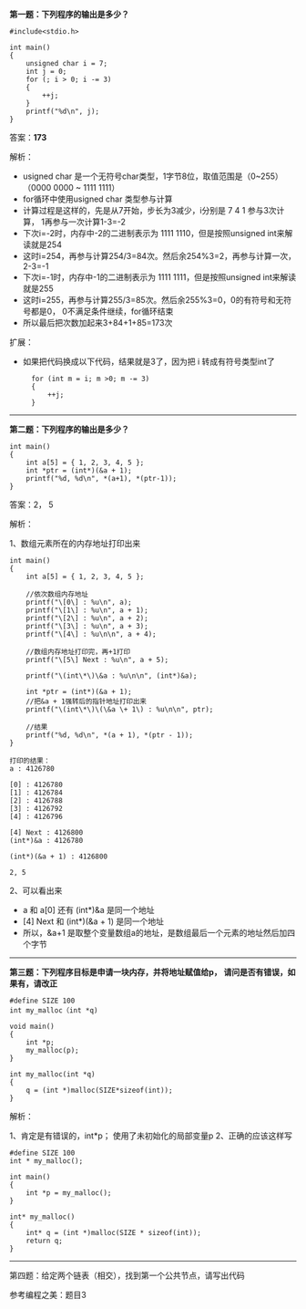 **第一题：下列程序的输出是多少？**

    #include<stdio.h>

    int main()
    {
    	unsigned char i = 7;
    	int j = 0;
    	for (; i > 0; i -= 3)
    	{
    		++j;
    	}
    	printf("%d\n", j);
    }


答案：**173**

解析：

- usigned char 是一个无符号char类型，1字节8位，取值范围是（0~255） （0000 0000 ~ 1111 1111）
- for循环中使用usigned char 类型参与计算
- 计算过程是这样的，先是从7开始，步长为3减少，i分别是 7 4 1 参与3次计算， 1再参与一次计算1-3=-2
- 下次i=-2时，内存中-2的二进制表示为 1111 1110，但是按照unsigned int来解读就是254
- 这时i=254，再参与计算254/3=84次。然后余254%3=2，再参与计算一次，2-3=-1
- 下次i=-1时，内存中-1的二进制表示为 1111 1111，但是按照unsigned int来解读就是255
- 这时i=255，再参与计算255/3=85次。然后余255%3=0，0的有符号和无符号都是0， 0不满足条件继续，for循环结束
- 所以最后把次数加起来3+84+1+85=173次

扩展：

- 如果把代码换成以下代码，结果就是3了，因为把 i 转成有符号类型int了

    	for (int m = i; m >0; m -= 3)
    	{
    		++j;
    	}


---
**第二题：下列程序的输出是多少？**

    int main()
    {
    	int a[5] = { 1, 2, 3, 4, 5 };
    	int *ptr = (int*)(&a + 1);
    	printf("%d, %d\n", *(a+1), *(ptr-1));
    }

答案：2， 5

解析：

1、数组元素所在的内存地址打印出来

    int main()
    {
    	int a[5] = { 1, 2, 3, 4, 5 };

		//依次数组内存地址
		printf("\[0\] : %u\n", a);
		printf("\[1\] : %u\n", a + 1);
		printf("\[2\] : %u\n", a + 2);
		printf("\[3\] : %u\n", a + 3);
		printf("\[4\] : %u\n\n", a + 4);

		//数组内存地址打印完，再+1打印
		printf("\[5\] Next : %u\n", a + 5);

		printf("\(int\*\)\&a : %u\n\n", (int*)&a);

		int *ptr = (int*)(&a + 1);
		//把&a + 1强转后的指针地址打印出来
		printf("\(int\*\)\(\&a \+ 1\) : %u\n\n", ptr);

		//结果
		printf("%d, %d\n", *(a + 1), *(ptr - 1));
    }

	打印的结果：
	a : 4126780

	[0] : 4126780
	[1] : 4126784
	[2] : 4126788
	[3] : 4126792
	[4] : 4126796

	[4] Next : 4126800
	(int*)&a : 4126780

	(int*)(&a + 1) : 4126800

	2, 5

2、可以看出来

- a 和 a[0] 还有 (int*)&a 是同一个地址
- [4] Next 和 (int*)(&a + 1) 是同一个地址
- 所以，&a+1 是取整个变量数组a的地址，是数组最后一个元素的地址然后加四个字节

---
**第三题：下列程序目标是申请一块内存，并将地址赋值给p， 请问是否有错误，如果有，请改正**

    #define SIZE 100
    int my_malloc（int *q)

    void main()
    {
    	int *p;
    	my_malloc(p);
    }

    int my_malloc(int *q)
    {
    	q = (int *)malloc(SIZE*sizeof(int));
    }

解析：

1、肯定是有错误的，int*p；  使用了未初始化的局部变量p
2、正确的应该这样写

    #define SIZE 100
    int * my_malloc();

    int main()
    {
    	int *p = my_malloc();
    }

    int* my_malloc()
    {
    	int* q = (int *)malloc(SIZE * sizeof(int));
    	return q;
    }

---
第四题：给定两个链表（相交），找到第一个公共节点，请写出代码

参考编程之美：题目3
